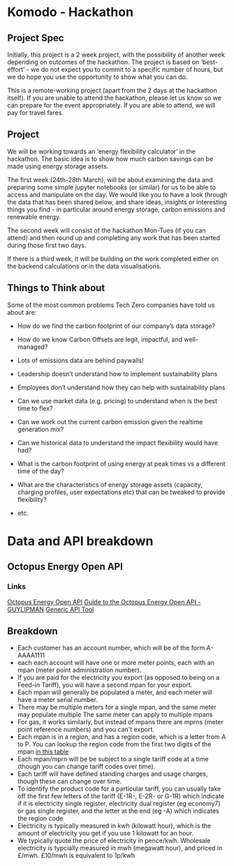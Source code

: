 # Komodo - Hackathon

## Project Spec 
Initially, this project is a 2 week project, with the possibility of another week depending on outcomes of the hackathon. The project is based on ‘best-effort’ - we do not expect you to commit to a specific number of hours, but we do hope you use the opportunity to show what you can do.

This is a remote-working project (apart from the 2 days at the hackathon itself). 
If you are unable to attend the hackathon, please let us know so we can prepare for the event appropriately. If you are able to attend, we will pay for travel fares.

## Project
We will be working towards an ‘energy flexibility calculator’ in the hackathon. The basic idea is to show how much carbon savings can be made using energy storage assets.

The first week (24th-28th March), will be about examining the data and preparing some simple jupyter notebooks (or similar) for us to be able to access and manipulate on the day. We would like you to have a look through the data that has been shared below, and share ideas, insights or interesting things you find - in particular around energy storage, carbon emissions and renewable energy.

The second week will consist of the hackathon Mon-Tues (if you can attend) and then round up and completing any work that has been started during those first two days. 

If there is a third week, it will be building on the work completed either on the backend calculations or in the data visualisations.
## Things to Think about

Some of the most common problems Tech Zero companies have told us about are:
- How do we find the carbon footprint of our company’s data storage?
- How do we know Carbon Offsets are legit, impactful, and well-managed?
- Lots of emissions data are behind paywalls! 
- Leadership doesn’t understand how to implement sustainability plans
- Employees don’t understand how they can help with sustainability plans

- Can we use market data (e.g. pricing) to understand when is the best time to flex?
- Can we work out the current carbon emission given the realtime generation mix?
- Can we historical data to understand the impact flexibility would have had? 
- What is the carbon footprint of using energy at peak times vs a different time of the day?
- What are the characteristics of energy storage assets (capacity, charging profiles, user expectations etc) that can be tweaked to provide flexibility? 
- etc.




 
# Data and API breakdown


## Octopus Energy Open API
### Links
[Octopus Energy Open API](https://octopus.energy/blog/agile-smart-home-diy/#AgileAPI)
[Guide to the Octopus Energy Open API - GUYLIPMAN](https://www.guylipman.com/octopus/api_guide.html)
[Generic API Tool](https://www.guylipman.com/octopus/generic.html)
## Breakdown
- Each customer has an account number, which will be of the form A-AAAA1111
- each each account will have one or more meter points, each with an mpan (meter point administration number). 
- If you are paid for the electricity you export (as opposed to being on a Feed-in Tariff), you will have a second mpan for your export. 
- Each mpan will generally be populated a meter, and each meter will have a meter serial number. 
- There may be multiple meters for a single mpan, and the same meter may populate multiple The same meter can apply to multiple mpans
- For gas, it works similarly, but instead of mpans there are mprns (meter point reference numbers) and you can't export. 
- Each mpan is in a region, and has a region code, which is a letter from A to P. You can lookup the region code from the first two digits of the mpan [in this table](https://www.wikiwand.com/en/Meter_Point_Administration_Number#Distributor_ID)
- Each mpan/mprn will be be subject to a single tariff code at a time (though you can change tariff codes over time). 
- Each tariff will have defined standing charges and usage charges, though these can change over time. 
- To identify the product code for a particular tariff, you can usually take off the first few letters of the tariff (E-1R-, E-2R- or G-1R) which indicate if it is electricity single register, electricity dual register (eg economy7) or gas single register, and the letter at the end (eg -A) which indicates the region code
- Electricity is typically measured in kwh (kilowatt hour), which is the amount of electricity you get if you use 1 kilowatt for an hour. 
- We typically quote the price of electricity in pence/kwh. Wholesale electricity is typcially measured in mwh (megawatt hour), and priced in £/mwh. £10/mwh is equivalent to 1p/kwh

